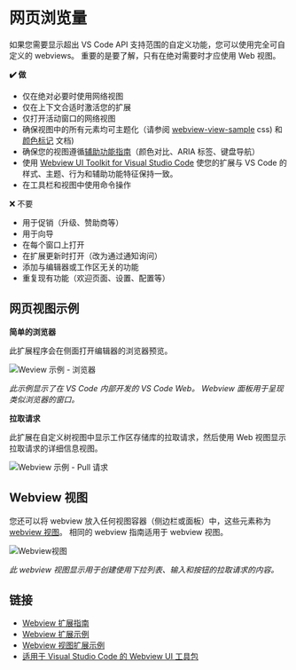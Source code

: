 # 网页浏览量

如果您需要显示超出 VS Code API 支持范围的自定义功能，您可以使用完全可自定义的 webviews。 重要的是要了解，只有在绝对需要时才应使用 Web 视图。

**✔️ 做**

-   仅在绝对必要时使用网络视图
-   仅在上下文合适时激活您的扩展
-   仅打开活动窗口的网络视图
-   确保视图中的所有元素均可主题化（请参阅 [webview-view-sample](https://github.com/microsoft/vscode-extension-samples/blob/main/webview-view-sample/media/main.js) css) 和 [颜色标记](https://code.visualstudio.com/api/references/theme-color) 文档)
-   确保您的视图遵循[辅助功能指南](https://code.visualstudio.com/docs/editor/accessibility)（颜色对比、ARIA 标签、键盘导航）
-   使用 [Webview UI Toolkit for Visual Studio Code](https://github.com/microsoft/vscode-webview-ui-toolkit) 使您的扩展与 VS Code 的样式、主题、行为和辅助功能特征保持一致。
-   在工具栏和视图中使用命令操作

❌ 不要

-   用于促销（升级、赞助商等）
-   用于向导
-   在每个窗口上打开
-   在扩展更新时打开（改为通过通知询问）
-   添加与编辑器或工作区无关的功能
-   重复现有功能（欢迎页面、设置、配置等）

## 网页视图示例

**简单的浏览器**

此扩展程序会在侧面打开编辑器的浏览器预览。

![Weview 示例 - 浏览器](https://static.yicode.tech/images/vscode-docs/examples/webview-browser.png)

_此示例显示了在 VS Code 内部开发的 VS Code Web。 Webview 面板用于呈现类似浏览器的窗口。_

**拉取请求**

此扩展在自定义树视图中显示工作区存储库的拉取请求，然后使用 Web 视图显示拉取请求的详细信息视图。

![Webview 示例 - Pull 请求](https://static.yicode.tech/images/vscode-docs/examples/webview-pull-request.png)

## Webview 视图

您还可以将 webview 放入任何视图容器（侧边栏或面板）中，这些元素称为 [webview 视图](https://code.visualstudio.com/api/references/vscode-api#WebviewView)。 相同的 webview 指南适用于 webview 视图。

![Webview视图](https://static.yicode.tech/images/vscode-docs/examples/webview-view.png)

_此 webview 视图显示用于创建使用下拉列表、输入和按钮的拉取请求的内容。_

## 链接

-   [Webview 扩展指南](https://code.visualstudio.com/api/extension-guides/webview)
-   [Webview 扩展示例](https://github.com/Microsoft/vscode-extension-samples/tree/main/webview-sample)
-   [Webview 视图扩展示例](https://github.com/microsoft/vscode-extension-samples/tree/main/webview-view-sample)
-   [适用于 Visual Studio Code 的 Webview UI 工具包](https://github.com/microsoft/vscode-webview-ui-toolkit)
